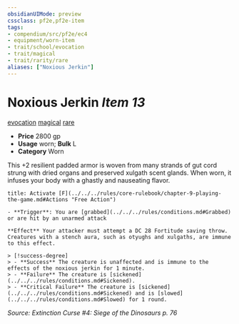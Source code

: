 ```yaml
---
obsidianUIMode: preview
cssclass: pf2e,pf2e-item
tags:
- compendium/src/pf2e/ec4
- equipment/worn-item
- trait/school/evocation
- trait/magical
- trait/rarity/rare
aliases: ["Noxious Jerkin"]
---
```

# Noxious Jerkin *Item 13*  
[evocation](evocation.md)  [magical](magical.md)  [rare](rare.md)  

- **Price** 2800 gp
- **Usage** worn; **Bulk** L
- **Category** Worn

This +2 resilient padded armor is woven from many strands of gut cord strung with dried organs and preserved xulgath scent glands. When worn, it infuses your body with a ghastly and nauseating flavor.

```ad-embed-ability
title: Activate [F](../../../rules/core-rulebook/chapter-9-playing-the-game.md#Actions "Free Action")

- **Trigger**: You are [grabbed](../../../rules/conditions.md#Grabbed) or are hit by an unarmed attack

**Effect** Your attacker must attempt a DC 28 Fortitude saving throw. Creatures with a stench aura, such as otyughs and xulgaths, are immune to this effect.

> [!success-degree] 
> - **Success** The creature is unaffected and is immune to the effects of the noxious jerkin for 1 minute.
> - **Failure** The creature is [sickened](../../../rules/conditions.md#Sickened).
> - **Critical Failure** The creature is [sickened](../../../rules/conditions.md#Sickened) and is [slowed](../../../rules/conditions.md#Slowed) for 1 round.
```

*Source: Extinction Curse #4: Siege of the Dinosaurs p. 76*
